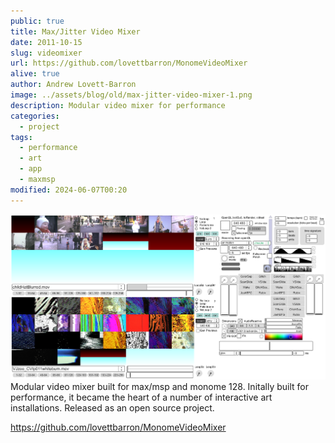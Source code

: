 ```yaml
---
public: true
title: Max/Jitter Video Mixer
date: 2011-10-15
slug: videomixer
url: https://github.com/lovettbarron/MonomeVideoMixer
alive: true
author: Andrew Lovett-Barron
image: ../assets/blog/old/max-jitter-video-mixer-1.png
description: Modular video mixer for performance
categories:
  - project
tags:
  - performance
  - art
  - app
  - maxmsp
modified: 2024-06-07T00:20
---
```


![](../_assets/max-jitter-video-mixer-1.png)
Modular video mixer built for max/msp and monome 128. Initally built for performance, it became the heart of a number of interactive art installations. Released as an open source project.

https://github.com/lovettbarron/MonomeVideoMixer
